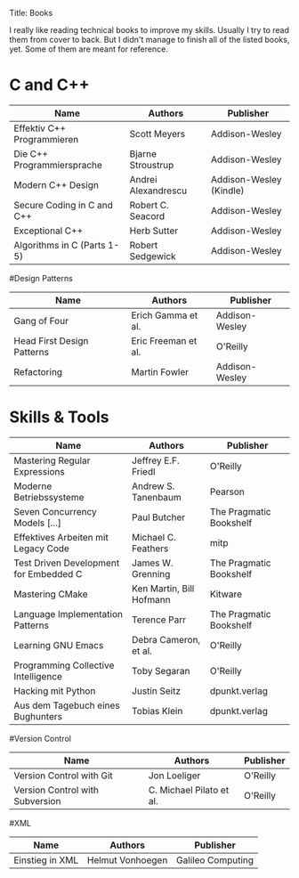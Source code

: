 Title: Books

I really like reading technical books to improve my skills. Usually I try to read them from cover to back. But I didn't manage to finish all of the listed books, yet. Some of them are meant for reference.


# C and C++

| Name                                              | Authors                                           | Publisher                                         |
|---------------------------------------------------|---------------------------------------------------|---------------------------------------------------|
| Effektiv C++ Programmieren                        | Scott Meyers                                      | Addison-Wesley                                    |
| Die C++ Programmiersprache                        | Bjarne Stroustrup                                 | Addison-Wesley                                    |
| Modern C++ Design                                 | Andrei Alexandrescu                               | Addison-Wesley (Kindle)                           |
| Secure Coding in C and C++                        | Robert C. Seacord                                 | Addison-Wesley                                    |
| Exceptional C++                                   | Herb Sutter                                       | Addison-Wesley                                    |
| Algorithms in C (Parts 1-5)                       | Robert Sedgewick                                  | Addison-Wesley                                    |


#Design Patterns

| Name                                              | Authors                                           | Publisher                                         |
|---------------------------------------------------|---------------------------------------------------|---------------------------------------------------|
| Gang of Four                                      | Erich Gamma et al.                                | Addison-Wesley                                    |
| Head First Design Patterns                        | Eric Freeman et al.                               | O'Reilly                                          |
| Refactoring                                       | Martin Fowler                                     | Addison-Wesley                                    |


# Skills & Tools

| Name                                              | Authors                                           | Publisher                                         |
|---------------------------------------------------|---------------------------------------------------|---------------------------------------------------|
| Mastering Regular Expressions                     | Jeffrey E.F. Friedl                               | O'Reilly                                          |
| Moderne Betriebssysteme                           | Andrew S. Tanenbaum                               | Pearson                                           |
| Seven Concurrency Models [...]                    | Paul Butcher                                      | The Pragmatic Bookshelf                           |
| Effektives Arbeiten mit Legacy Code               | Michael C. Feathers                               | mitp                                              |
| Test Driven Development for Embedded C            | James W. Grenning                                 | The Pragmatic Bookshelf                           |
| Mastering CMake                                   | Ken Martin, Bill Hofmann                          | Kitware                                           |
| Language Implementation Patterns                  | Terence Parr                                      | The Pragmatic Bookshelf                           |
| Learning GNU Emacs                                | Debra Cameron, et al.                             | O'Reilly                                          |
| Programming Collective Intelligence               | Toby Segaran                                      | O'Reilly                                          |
| Hacking mit Python                                | Justin Seitz                                      | dpunkt.verlag                                     |
| Aus dem Tagebuch eines Bughunters                 | Tobias Klein                                      | dpunkt.verlag                                     |


#Version Control

| Name                                              | Authors                                           | Publisher                                         |
|---------------------------------------------------|---------------------------------------------------|---------------------------------------------------|
| Version Control with Git                          | Jon Loeliger                                      | O'Reilly                                          |
| Version Control with Subversion                   | C. Michael Pilato et al.                          | O'Reilly                                          |



#XML

| Name                                              | Authors                                           | Publisher                                         |
|---------------------------------------------------|---------------------------------------------------|---------------------------------------------------|
| Einstieg in XML                                   | Helmut Vonhoegen                                  | Galileo Computing                                 |
